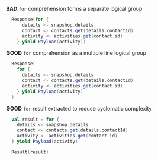 **BAD** `for` comprehension forms a separate logical group
```scala
  Response(for {
      details <- snapshop.details
      contact <- contacts.get(details.contactId)
      activity <- activities.get(contact.id)
    } yield Payload(activity))
```

**GOOD** `for` comprehension as a multiple line logical group
```scala
  Response(
    for {
      details <- snapshop.details
      contact <- contacts.get(details.contactId)
      activity <- activities.get(contact.id)
    } yield Payload(activity)
  )
```
**GOOD** `for` result extracted to reduce cyclomatic complexity
```scala
  val result = for {
    details <- snapshop.details
    contact <- contacts.get(details.contactId)
    activity <- activities.get(contact.id)
  } yield Payload(activity)

  Result(result)

```
